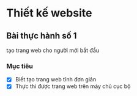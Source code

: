 # Thiết kế website

## Bài thực hành số 1
tạo trang web cho người mới bắt đầu

### Mục tiêu
- [X] Biết tạo trang web tĩnh đơn giản
- [X] Thực thi được trang web trên máy chủ cục bộ 